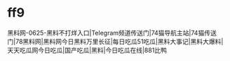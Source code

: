 # ff9
黑料网-0625-黑料不打烊入口|Telegram频道传送门|74猫导航主站|74猫传送门|78黑料网|黑料网今日黑料万里长征|每日吃瓜51吃瓜|黑料大事记|黑料大爆料|天天吃瓜网今日吃瓜|国产吃瓜|黑料|今日吃瓜在线|881比鸭

